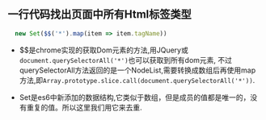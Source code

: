 ## 一行代码找出页面中所有Html标签类型

```javascript
  new Set($$('*').map(item => item.tagName))
```

* $$是chrome实现的获取Dom元素的方法,用JQuery或`document.querySelectorAll('*')`也可以获取到所有dom元素, 不过querySelectorAll方法返回的是一个NodeList,需要转换成数组后再使用map方法,即`Array.prototype.slice.call(document.querySelectorAll('*'))`.

* Set是es6中新添加的数据结构,它类似于数组，但是成员的值都是唯一的，没有重复的值。所以这里我们用它来去重.
